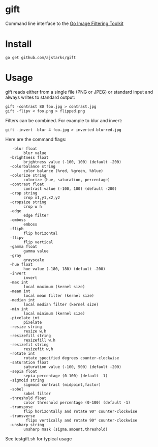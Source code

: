 gift
====

Command line interface to the [Go Image Filtering Toolkit](https://github.com/disintegration/gift)

Install
===

    go get github.com/ajstarks/gift
    
Usage
===

gift reads either from a single file (PNG or JPEG) or standard input and always writes to standard output:

    gift -contrast 80 foo.jpg > contrast.jpg
    gift -flipv < foo.png > flipped.png
    
Filters can be combined.  For example to blur and invert:

    gift -invert -blur 4 foo.jpg > inverted-blurred.jpg
		
Here are the command flags:
```
   -blur float
    	blur value
  -brightness float
    	brightness value (-100, 100) (default -200)
  -colorbalance string
    	color balance (%red, %green, %blue)
  -colorize string
    	colorize (hue, saturation, percentage)
  -contrast float
    	contrast value (-100, 100) (default -200)
  -crop string
    	crop x1,y1,x2,y2
  -cropsize string
    	crop w h
  -edge
    	edge filter
  -emboss
    	emboss
  -fliph
    	flip horizontal
  -flipv
    	flip vertical
  -gamma float
    	gamma value
  -gray
    	grayscale
  -hue float
    	hue value (-180, 180) (default -200)
  -invert
    	invert
  -max int
    	local maximum (kernel size)
  -mean int
    	local mean filter (kernel size)
  -median int
    	local median filter (kernel size)
  -min int
    	local minimum (kernel size)
  -pixelate int
    	pixelate
  -resize string
    	resize w,h
  -resizefill string
    	resizefill w,h
  -resizefit string
    	resizefit w,h
  -rotate int
    	rotate specified degrees counter-clockwise
  -saturation float
    	saturation value (-100, 500) (default -200)
  -sepia float
    	sepia percentage (0-100) (default -1)
  -sigmoid string
    	sigmoid contrast (midpoint,factor)
  -sobel
    	sobel filter
  -threshold float
    	color threshold percentage (0-100) (default -1)
  -transpose
    	flip horizontally and rotate 90° counter-clockwise
  -transverse
    	 flips vertically and rotate 90° counter-clockwise
  -unsharp string
    	unsharp mask (sigma,amount,threshold)
```

See testgift.sh for typical usage
